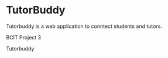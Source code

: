 # TutorBuddy
Tutorbuddy is a web application to conntect students and tutors.


BCIT Project 3 

Tutorbuddy



